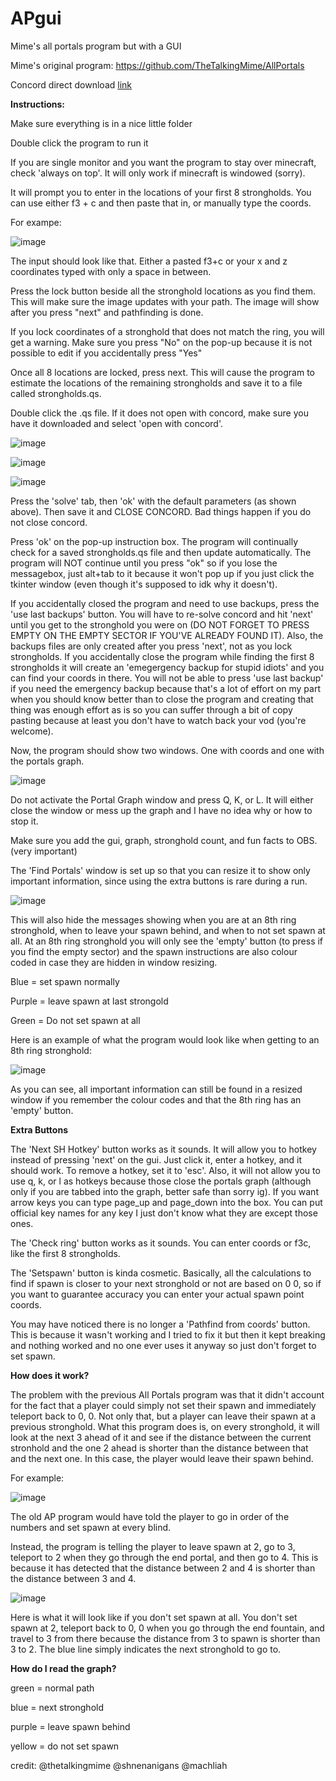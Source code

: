 # APgui
Mime's all portals program but with a GUI

Mime's original program: https://github.com/TheTalkingMime/AllPortals

Concord direct download [link](https://www.math.uwaterloo.ca/tsp/concorde/downloads/codes/win/concorde1.1.exe)

**Instructions:**

Make sure everything is in a nice little folder

Double click the program to run it

If you are single monitor and you want the program to stay over minecraft, check 'always on top'. It will only work if minecraft is windowed (sorry).

It will prompt you to enter in the locations of your first 8 strongholds. You can use either f3 + c and then paste that in, or manually type the coords.

For exampe:

![image](https://github.com/shnenanigans/APgui/assets/83895136/5932134a-5b23-4020-9751-a5c730dfe1cd)

The input should look like that. Either a pasted f3+c or your x and z coordinates typed with only a space in between.

Press the lock button beside all the stronghold locations as you find them. This will make sure the image updates with your path. The image will show after you press "next" and pathfinding is done.

If you lock coordinates of a stronghold that does not match the ring, you will get a warning. Make sure you press "No" on the pop-up because it is not possible to edit if you accidentally press "Yes"

Once all 8 locations are locked, press next. This will cause the program to estimate the locations of the remaining strongholds and save it to a file called strongholds.qs.

Double click the .qs file. If it does not open with concord, make sure you have it downloaded and select 'open with concord'.

![image](https://github.com/shnenanigans/APgui/assets/83895136/8cfc7ef5-cb76-4622-ac15-473cda4d2304)

![image](https://github.com/shnenanigans/APgui/assets/83895136/21e29f03-7d13-4086-a6cf-45af26e46652)

![image](https://github.com/shnenanigans/APgui/assets/83895136/0c7f649d-7314-402a-b13e-71a3114bfcc8)

Press the 'solve' tab, then 'ok' with the default parameters (as shown above). Then save it and CLOSE CONCORD. Bad things happen if you do not close concord.

Press 'ok' on the pop-up instruction box. The program will continually check for a saved strongholds.qs file and then update automatically. The program will NOT continue until you press "ok" so if you lose the messagebox, just alt+tab to it because it won't pop up if you just click the tkinter window (even though it's supposed to idk why it doesn't).

If you accidentally closed the program and need to use backups, press the 'use last backups' button. You will have to re-solve concord and hit 'next' until you get to the stronghold you were on (DO NOT FORGET TO PRESS EMPTY ON THE EMPTY SECTOR IF YOU'VE ALREADY FOUND IT). Also, the backups files are only created after you press 'next', not as you lock strongholds. If you accidentally close the program while finding the first 8 strongholds it will create an 'emegergency backup for stupid idiots' and you can find your coords in there. You will not be able to press 'use last backup' if you need the emergency backup because that's a lot of effort on my part when you should know better than to close the program and creating that thing was enough effort as is so you can suffer through a bit of copy pasting because at least you don't have to watch back your vod (you're welcome).

Now, the program should show two windows. One with coords and one with the portals graph.

![image](https://github.com/shnenanigans/APgui/assets/83895136/cba38ec1-7373-477b-8de1-aa42521ed5cd)

Do not activate the Portal Graph window and press Q, K, or L. It will either close the window or mess up the graph and I have no idea why or how to stop it.

Make sure you add the gui, graph, stronghold count, and fun facts to OBS. (very important)

The 'Find Portals' window is set up so that you can resize it to show only important information, since using the extra buttons is rare during a run.

![image](https://github.com/shnenanigans/APgui/assets/83895136/f2eb3a2b-149d-40cd-b9a8-d15298c86051)

This will also hide the messages showing when you are at an 8th ring stronghold, when to leave your spawn behind, and when to not set spawn at all. At an 8th ring stronghold you will only see the 'empty' button (to press if you find the empty sector) and the spawn instructions are also colour coded in case they are hidden in window resizing.

Blue = set spawn normally

Purple = leave spawn at last strongold

Green = Do not set spawn at all

Here is an example of what the program would look like when getting to an 8th ring stronghold:

![image](https://github.com/shnenanigans/APgui/assets/83895136/0823261d-2beb-4e96-9bd3-e928a21863f7)

As you can see, all important information can still be found in a resized window if you remember the colour codes and that the 8th ring has an 'empty' button.

**Extra Buttons**

The 'Next SH Hotkey' button works as it sounds. It will allow you to hotkey instead of pressing 'next' on the gui. Just click it, enter a hotkey, and it should work. To remove a hotkey, set it to 'esc'. Also, it will not allow you to use q, k, or l as hotkeys because those close the portals graph (although only if you are tabbed into the graph, better safe than sorry ig). If you want arrow keys you can type page_up and page_down into the box. You can put official key names for any key I just don't know what they are except those ones.

The 'Check ring' button works as it sounds. You can enter coords or f3c, like the first 8 strongholds.

The 'Setspawn' button is kinda cosmetic. Basically, all the calculations to find if spawn is closer to your next stronghold or not are based on 0 0, so if you want to guarantee accuracy you can enter your actual spawn point coords.

You may have noticed there is no longer a 'Pathfind from coords' button. This is because it wasn't working and I tried to fix it but then it kept breaking and nothing worked and no one ever uses it anyway so just don't forget to set spawn.

**How does it work?**

The problem with the previous All Portals program was that it didn't account for the fact that a player could simply not set their spawn and immediately teleport back to 0, 0. Not only that, but a player can leave their spawn at a previous stronghold. What this program does is, on every stronghold, it will look at the next 3 ahead of it and see if the distance between the current stronhold and the one 2 ahead is shorter than the distance between that and the next one. In this case, the player would leave their spawn behind.

For example:

![image](https://github.com/shnenanigans/APgui/assets/83895136/6b05c38c-c2df-4bd2-9cd1-e46c4f1bfc90)

The old AP program would have told the player to go in order of the numbers and set spawn at every blind.

Instead, the program is telling the player to leave spawn at 2, go to 3, teleport to 2 when they go through the end portal, and then go to 4. This is because it has detected that the distance between 2 and 4 is shorter than the distance between 3 and 4.

![image](https://github.com/shnenanigans/APgui/assets/83895136/e36714b9-64a7-4595-aa5e-bbc4caaab14b)

Here is what it will look like if you don't set spawn at all. You don't set spawn at 2, teleport back to 0, 0 when you go through the end fountain, and travel to 3 from there because the distance from 3 to spawn is shorter than 3 to 2. The blue line simply indicates the next stronghold to go to.

**How do I read the graph?**

green = normal path

blue = next stronghold

purple = leave spawn behind

yellow = do not set spawn


credit:
@thetalkingmime
@shnenanigans
@machliah
